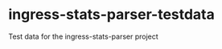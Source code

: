 ingress-stats-parser-testdata
=============================

Test data for the ingress-stats-parser project
